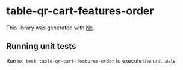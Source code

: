 # table-qr-cart-features-order

This library was generated with [Nx](https://nx.dev).

## Running unit tests

Run `nx test table-qr-cart-features-order` to execute the unit tests.
